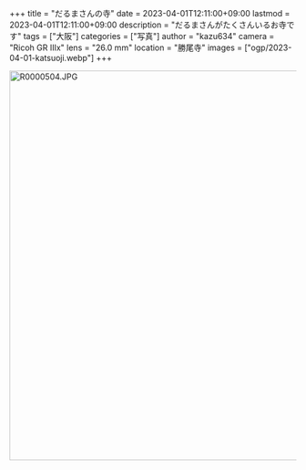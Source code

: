 +++
title = "だるまさんの寺"
date = 2023-04-01T12:11:00+09:00
lastmod = 2023-04-01T12:11:00+09:00
description = "だるまさんがたくさんいるお寺です"
tags = ["大阪"]
categories = ["写真"]
author = "kazu634"
camera = "Ricoh GR IIIx"
lens = "26.0 mm"
location = "勝尾寺"
images = ["ogp/2023-04-01-katsuoji.webp"]
+++

<a data-flickr-embed="true" href="https://www.flickr.com/photos/42332031@N02/52787287236/in/datetaken-public/" title="R0000504.JPG"><img src="https://live.staticflickr.com/65535/52787287236_b59a1f257c_b.jpg" width="1024" height="683" alt="R0000504.JPG"/></a><script async src="//embedr.flickr.com/assets/client-code.js" charset="utf-8"></script>

